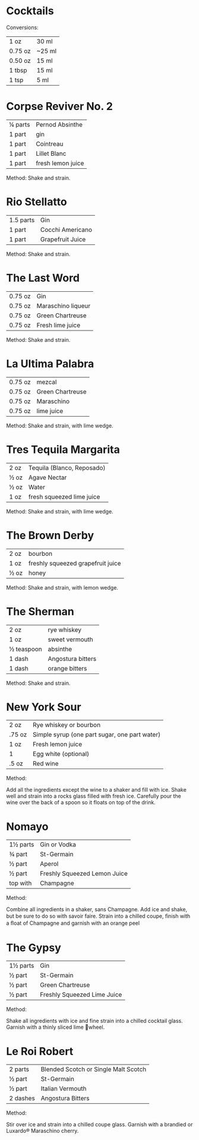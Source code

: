 # Cocktails

Conversions:

|||
|---|---|
| 1 oz    | 30 ml  |
| 0.75 oz | ~25 ml |
| 0.50 oz | 15 ml  |
| 1 tbsp  | 15 ml  |
| 1 tsp   | 5 ml   |

Corpse Reviver No. 2
================================================================================

|||
|---|---|
| ¼ parts | Pernod Absinthe |
| 1 part  | gin |
| 1 part  | Cointreau |
| 1 part  | Lillet Blanc |
| 1 part  | fresh lemon juice |

Method: Shake and strain.

Rio Stellatto
================================================================================

|||
|---|---|
| 1.5 parts | Gin |
| 1 part    | Cocchi Americano |
| 1 part    | Grapefruit Juice |

Method: Shake and strain.

The Last Word
================================================================================

|||
|---|---|
| 0.75 oz | Gin |
| 0.75 oz | Maraschino liqueur |
| 0.75 oz | Green Chartreuse |
| 0.75 oz | Fresh lime juice |

Method: Shake and strain.

La Ultima Palabra
================================================================================

|||
|---|---|
| 0.75 oz | mezcal |
| 0.75 oz | Green Chartreuse |
| 0.75 oz | Maraschino |
| 0.75 oz | lime juice |

Method: Shake and strain, with lime wedge.

Tres Tequila Margarita
================================================================================

|||
|---|---|
| 2 oz | Tequila (Blanco, Reposado) |
| ½ oz | Agave Nectar |
| ½ oz | Water |
| 1 oz | fresh squeezed lime juice |

Method: Shake and strain, with lime wedge.

The Brown Derby
================================================================================

|||
|---|---|
| 2 oz  | bourbon |
| 1 oz  | freshly squeezed grapefruit juice |
| ½ oz  | honey |

Method: Shake and strain, with lemon wedge.

The Sherman
================================================================================

|||
|---|---|
| 2 oz   | rye whiskey |
| 1 oz    | sweet vermouth |
| ½ teaspoon | absinthe |
| 1 dash     | Angostura bitters |
| 1 dash     | orange bitters |

Method: Shake and strain.

New York Sour
================================================================================

|||
|---|---|
| 2 oz   | Rye whiskey or bourbon |
| .75 oz | Simple syrup (one part sugar, one part water) |
| 1 oz   | Fresh lemon juice |
| 1      | Egg white (optional) |
| .5 oz  | Red wine |

Method:

Add all the ingredients except the wine to a shaker and fill with ice.
Shake well and strain into a rocks glass filled with fresh ice.
Carefully pour the wine over the back of a spoon so it floats on top of the drink.

Nomayo
================================================================================

|||
|---|---|
| 1½ parts | Gin or Vodka |
| ¾ part   | St-Germain   |
| ½ part   | Aperol       |
| ½ part   | Freshly Squeezed Lemon Juice |
| top with | Champagne    |

Method:

Combine all ingredients in a shaker, sans Champagne.
Add ice and shake, but be sure to do so with savoir faire.
Strain into a chilled coupe,
ﬁnish with a ﬂoat of Champagne and garnish with an orange peel

The Gypsy
================================================================================

|||
|---|---|
| 1½ parts | Gin              |
| ½ part   | St-Germain       |
| ½ part   | Green Chartreuse |
| ½ part   | Freshly Squeezed Lime Juice |

Method:

Shake all ingredients with ice and fine strain into a chilled cocktail glass.
Garnish with a thinly sliced lime wheel.

Le Roi Robert
================================================================================

|||
|---|---|
| 2 parts   | Blended Scotch or Single Malt Scotch |
| ½ part    | St-Germain |
| ½ part    | Italian Vermouth |
| 2 dashes  | Angostura Bitters |

Method:

Stir over ice and strain into a chilled coupe glass.
Garnish with a brandied or Luxardo® Maraschino cherry.